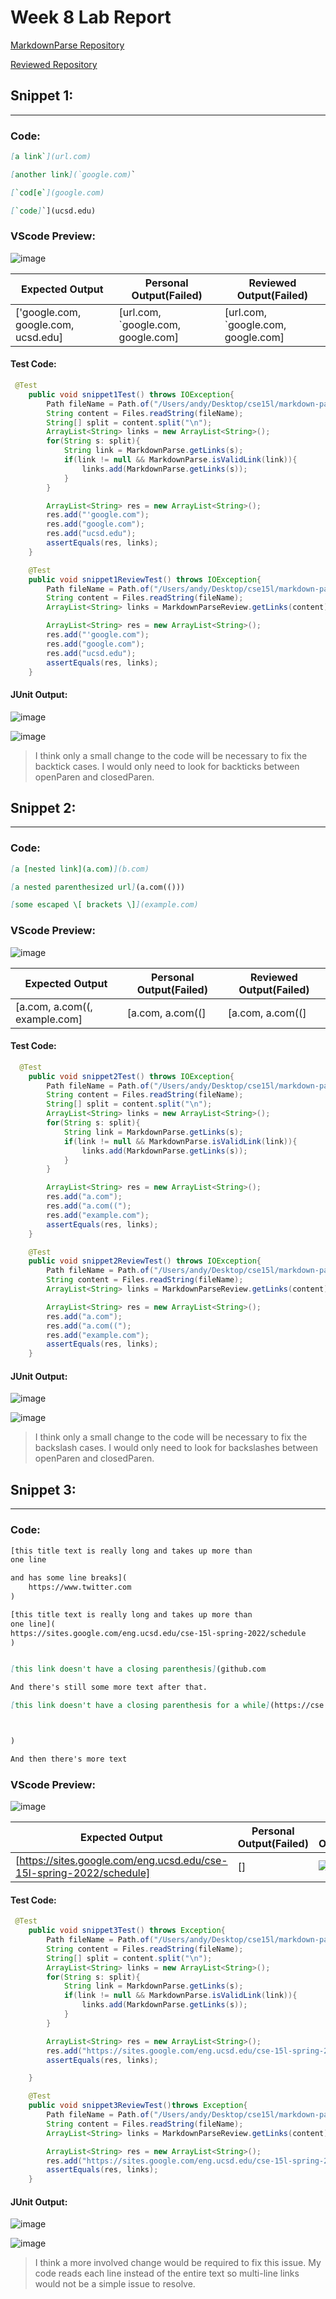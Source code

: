 # Week 8 Lab Report

[MarkdownParse Repository](https://github.com/akluu/markdown-parser)

[Reviewed Repository](https://github.com/philliptwu/markdown-parser)

## Snippet 1:
___

### **Code:**

```md
[a link`](url.com)

[another link](`google.com)`

[`cod[e`](google.com)

[`code]`](ucsd.edu)
```

### **VScode Preview:**

![image](report4screenshots/Screen%20Shot%202022-05-22%20at%205.01.57%20PM.png)

| Expected Output | Personal Output(Failed) | Reviewed Output(Failed) |
|---|---|---|
|['google.com, google.com, ucsd.edu]| [url.com, `google.com, google.com]  | [url.com, `google.com, google.com] |

#### **Test Code:**
```java
 @Test
    public void snippet1Test() throws IOException{
        Path fileName = Path.of("/Users/andy/Desktop/cse15l/markdown-parser/Lab4MarkdownSnippets/snippet1.md"); 
        String content = Files.readString(fileName);
        String[] split = content.split("\n");
        ArrayList<String> links = new ArrayList<String>();
        for(String s: split){
            String link = MarkdownParse.getLinks(s);
            if(link != null && MarkdownParse.isValidLink(link)){
                links.add(MarkdownParse.getLinks(s));
            }
        }

        ArrayList<String> res = new ArrayList<String>();
        res.add("'google.com");
        res.add("google.com");
        res.add("ucsd.edu");
        assertEquals(res, links);
    }

    @Test
    public void snippet1ReviewTest() throws IOException{
        Path fileName = Path.of("/Users/andy/Desktop/cse15l/markdown-parser/Lab4MarkdownSnippets/snippet1.md");
        String content = Files.readString(fileName);
        ArrayList<String> links = MarkdownParseReview.getLinks(content);

        ArrayList<String> res = new ArrayList<String>();
        res.add("'google.com");
        res.add("google.com");
        res.add("ucsd.edu");
        assertEquals(res, links);
    }
```
#### **JUnit Output:**
![image](report4screenshots/Screen%20Shot%202022-05-22%20at%205.35.26%20PM.png)

![image](report4screenshots/Screen%20Shot%202022-05-22%20at%205.35.52%20PM.png)

> I think only a small change to the code will be necessary to fix the backtick cases. I would only need to look for backticks between openParen and closedParen.


## Snippet 2:
___
### **Code:**

```md
[a [nested link](a.com)](b.com)

[a nested parenthesized url](a.com(()))

[some escaped \[ brackets \]](example.com)
```

### **VScode Preview:**

![image](report4screenshots/Screen%20Shot%202022-05-22%20at%205.18.33%20PM.png)

| Expected Output | Personal Output(Failed) | Reviewed Output(Failed) |
|---|---|---|
|[a.com, a.com((, example.com]| [a.com, a.com((]  | [a.com, a.com((] |

#### **Test Code:**
```java
  @Test
    public void snippet2Test() throws IOException{
        Path fileName = Path.of("/Users/andy/Desktop/cse15l/markdown-parser/Lab4MarkdownSnippets/snippet2.md"); 
        String content = Files.readString(fileName);
        String[] split = content.split("\n");
        ArrayList<String> links = new ArrayList<String>();
        for(String s: split){
            String link = MarkdownParse.getLinks(s);
            if(link != null && MarkdownParse.isValidLink(link)){
                links.add(MarkdownParse.getLinks(s));
            }
        }

        ArrayList<String> res = new ArrayList<String>();
        res.add("a.com");
        res.add("a.com((");
        res.add("example.com");
        assertEquals(res, links);
    }

    @Test
    public void snippet2ReviewTest() throws IOException{
        Path fileName = Path.of("/Users/andy/Desktop/cse15l/markdown-parser/Lab4MarkdownSnippets/snippet2.md");
        String content = Files.readString(fileName);
        ArrayList<String> links = MarkdownParseReview.getLinks(content);

        ArrayList<String> res = new ArrayList<String>();
        res.add("a.com");
        res.add("a.com((");
        res.add("example.com");
        assertEquals(res, links);
    }
```
#### **JUnit Output:**
![image](report4screenshots/Screen%20Shot%202022-05-22%20at%206.02.41%20PM.png)

![image](report4screenshots/Screen%20Shot%202022-05-22%20at%206.06.58%20PM.png)

> I think only a small change to the code will be necessary to fix the backslash cases. I would only need to look for backslashes between openParen and closedParen.



## Snippet 3:
___
### **Code:**

```md
[this title text is really long and takes up more than 
one line

and has some line breaks](
    https://www.twitter.com
)

[this title text is really long and takes up more than 
one line](
https://sites.google.com/eng.ucsd.edu/cse-15l-spring-2022/schedule
)


[this link doesn't have a closing parenthesis](github.com

And there's still some more text after that.

[this link doesn't have a closing parenthesis for a while](https://cse.ucsd.edu/



)

And then there's more text

```

### **VScode Preview:**

![image](report4screenshots/Screen%20Shot%202022-05-22%20at%205.18.45%20PM.png)

| Expected Output | Personal Output(Failed) | Reviewed Output(Failed) |
|---|---|---|
|[https://sites.google.com/eng.ucsd.edu/cse-15l-spring-2022/schedule]| []  | ![image](report4screenshots/Screen%20Shot%202022-05-22%20at%206.14.51%20PM.png)|

#### **Test Code:**
```java
 @Test
    public void snippet3Test() throws Exception{
        Path fileName = Path.of("/Users/andy/Desktop/cse15l/markdown-parser/Lab4MarkdownSnippets/snippet3.md"); 
        String content = Files.readString(fileName);
        String[] split = content.split("\n");
        ArrayList<String> links = new ArrayList<String>();
        for(String s: split){
            String link = MarkdownParse.getLinks(s);
            if(link != null && MarkdownParse.isValidLink(link)){
                links.add(MarkdownParse.getLinks(s));
            }
        }

        ArrayList<String> res = new ArrayList<String>();
        res.add("https://sites.google.com/eng.ucsd.edu/cse-15l-spring-2022/schedule");
        assertEquals(res, links);

    }

    @Test
    public void snippet3ReviewTest()throws Exception{
        Path fileName = Path.of("/Users/andy/Desktop/cse15l/markdown-parser/Lab4MarkdownSnippets/snippet3.md");
        String content = Files.readString(fileName);
        ArrayList<String> links = MarkdownParseReview.getLinks(content);

        ArrayList<String> res = new ArrayList<String>();
        res.add("https://sites.google.com/eng.ucsd.edu/cse-15l-spring-2022/schedule");
        assertEquals(res, links);
    }
```
#### **JUnit Output:**
![image](report4screenshots/Screen%20Shot%202022-05-22%20at%206.16.01%20PM.png)

![image](report4screenshots/Screen%20Shot%202022-05-22%20at%206.16.14%20PM.png)

> I think a more involved change would be required to fix this issue. My code reads each line instead of the entire text so multi-line links would not be a simple issue to resolve.


